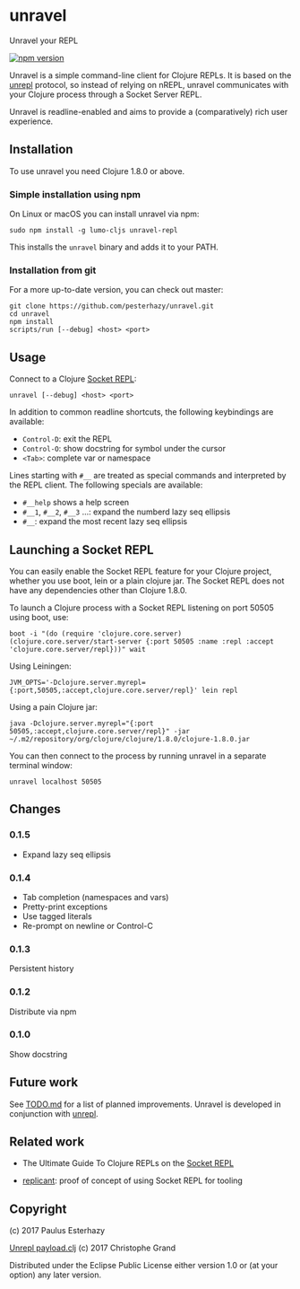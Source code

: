 # unravel

Unravel your REPL

[![npm version](https://badge.fury.io/js/unravel-repl.svg)](https://badge.fury.io/js/unravel-repl)

Unravel is a simple command-line client for Clojure REPLs. It is based on the [unrepl](https://github.com/cgrand/unrepl) protocol, so instead of relying on nREPL, unravel communicates with your Clojure process through a Socket Server REPL.

Unravel is readline-enabled and aims to provide a (comparatively) rich user experience.

## Installation

To use unravel you need Clojure 1.8.0 or above.

### Simple installation using npm

On Linux or macOS you can install unravel via npm:

```
sudo npm install -g lumo-cljs unravel-repl
```

This installs the `unravel` binary and adds it to your PATH.

### Installation from git

For a more up-to-date version, you can check out master:

```
git clone https://github.com/pesterhazy/unravel.git
cd unravel
npm install
scripts/run [--debug] <host> <port>
```

## Usage

Connect to a Clojure [Socket REPL](https://clojure.org/reference/repl_and_main#_launching_a_socket_server):

```
unravel [--debug] <host> <port>
```

In addition to common readline shortcuts, the following keybindings are available:

- `Control-D`: exit the REPL
- `Control-O`: show docstring for symbol under the cursor
- `<Tab>`: complete var or namespace

Lines starting with `#__` are treated as special commands and interpreted by the REPL client. The following specials are available:

- `#__help` shows a help screen
- `#__1`, `#__2`, `#__3` ...: expand the numberd lazy seq ellipsis
- `#__`: expand the most recent lazy seq ellipsis

## Launching a Socket REPL

You can easily enable the Socket REPL feature for your Clojure project, whether you use boot, lein or a plain clojure jar. The Socket REPL does not have any dependencies other than Clojure 1.8.0.

To launch a Clojure process with a Socket REPL listening on port 50505 using boot, use:

```
boot -i "(do (require 'clojure.core.server) (clojure.core.server/start-server {:port 50505 :name :repl :accept 'clojure.core.server/repl}))" wait
```

Using Leiningen:

```
JVM_OPTS='-Dclojure.server.myrepl={:port,50505,:accept,clojure.core.server/repl}' lein repl
```

Using a pain Clojure jar:

```
java -Dclojure.server.myrepl="{:port 50505,:accept,clojure.core.server/repl}" -jar ~/.m2/repository/org/clojure/clojure/1.8.0/clojure-1.8.0.jar
```

You can then connect to the process by running unravel in a separate terminal window:

```
unravel localhost 50505
```

## Changes

### 0.1.5

- Expand lazy seq ellipsis

### 0.1.4

- Tab completion (namespaces and vars)
- Pretty-print exceptions
- Use tagged literals
- Re-prompt on newline or Control-C

### 0.1.3

Persistent history

### 0.1.2

Distribute via npm

### 0.1.0

Show docstring

## Future work

See [TODO.md](TODO.md) for a list of planned improvements. Unravel is developed in conjunction with [unrepl](https://github.com/cgrand/unrepl).

## Related work

- The Ultimate Guide To Clojure REPLs on the [Socket REPL](https://lambdaisland.com/guides/clojure-repls/clojure-repls#orgheadline20)

- [replicant](https://github.com/puredanger/replicant): proof of concept of using Socket REPL for tooling

## Copyright

(c) 2017 Paulus Esterhazy

[Unrepl payload.clj](https://github.com/cgrand/unrepl) (c) 2017 Christophe Grand

Distributed under the Eclipse Public License either version 1.0 or (at your option) any later version.
